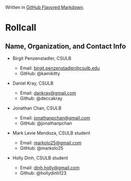 Written in [GitHub Flavored Markdown](https://help.github.com/articles/github-flavored-markdown).

Rollcall
========

Name, Organization, and Contact Info
-------------------------------------------------

* Birgit Penzenstadler, CSULB
	* Email: birgit.penzenstadler@csulb.edu
	* GitHub: @kamikitty
	
* Daniel Kray, CSULB
    * Email: dankray@gmail.com  
    * Github: @deccakray 
    
* Jonathan Chan, CSULB
	* Email: jonathanpchan@gmail.com
	* GitHub: @jonathanpchan

* Mark Levie Mendoza, CSULB student
	* Email: markolo25@gmail.com
	* GitHub: @markolo25 

* Holly Dinh, CSULB student
	* Email: dinh.holly@gmail.com	
 	* Github: @hollydinh123
